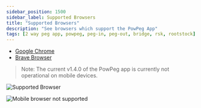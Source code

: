 ```yaml
---
sidebar_position: 1500
sidebar_label: Supported Browsers
title: "Supported Browsers"
description: "See browsers which support the PowPeg App"
tags: [2 way peg app, powpeg, peg-in, peg-out, bridge, rsk, rootstock]
---
```



- [Google Chrome](https://www.google.com/chrome/)
- [Brave Browser](https://brave.com/)

> Note: The current v1.4.0 of the PowPeg app is currently not operational on mobile devices.

![Supported Browser](/img/resources/powpeg/supported-broswer.png)

![Mobile browser not supported](/img/resources/powpeg/mobile-not-supported.png)